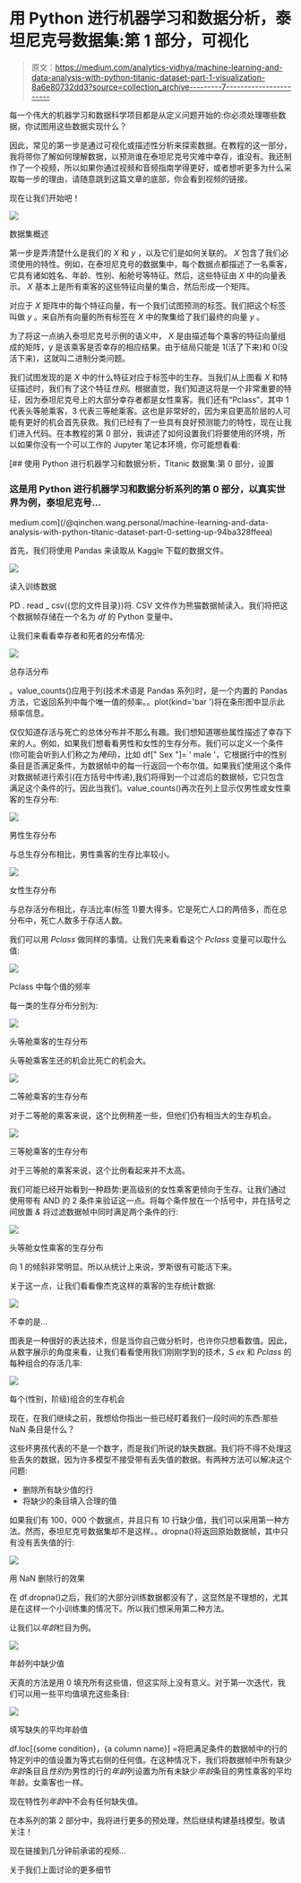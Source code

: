 # 用 Python 进行机器学习和数据分析，泰坦尼克号数据集:第 1 部分，可视化

> 原文：<https://medium.com/analytics-vidhya/machine-learning-and-data-analysis-with-python-titanic-dataset-part-1-visualization-8a6e80732dd3?source=collection_archive---------7----------------------->

每一个伟大的机器学习和数据科学项目都是从定义问题开始的:你必须处理哪些数据，你试图用这些数据实现什么？

因此，常见的第一步是通过可视化或描述性分析来探索数据。在教程的这一部分，我将带你了解如何理解数据，以预测谁在泰坦尼克号灾难中幸存，谁没有。我还制作了一个视频，所以如果你通过视频和音频指南学得更好，或者想听更多为什么采取每一步的理由，请随意跳到这篇文章的底部，你会看到视频的链接。

现在让我们开始吧！

![](img/e1c309c81141294af361e3b73888544d.png)

数据集概述

第一步是弄清楚什么是我们的 *X* 和 *y* ，以及它们是如何关联的。 *X* 包含了我们必须使用的特性。例如，在泰坦尼克号的数据集中，每个数据点都描述了一名乘客，它具有诸如姓名、年龄、性别、船舱号等特征。然后，这些特征由 *X* 中的向量表示。 *X* 基本上是所有乘客的这些特征向量的集合，然后形成一个矩阵。

对应于 *X* 矩阵中的每个特征向量，有一个我们试图预测的标签。我们把这个标签叫做 *y* 。来自所有向量的所有标签在 *X* 中的聚集给了我们最终的向量 *y* 。

为了将这一点纳入泰坦尼克号示例的语义中， *X* 是由描述每个乘客的特征向量组成的矩阵，y 是该乘客是否幸存的相应结果。由于结局只能是 1(活了下来)和 0(没活下来)，这就叫二进制分类问题。

我们试图发现的是 *X* 中的什么特征对应于标签中的生存。当我们从上图看 *X* 和特征描述时，我们有了这个特征*性别*。根据直觉，我们知道这将是一个非常重要的特征，因为泰坦尼克号上的大部分幸存者都是女性乘客。我们还有“Pclass”，其中 1 代表头等舱乘客，3 代表三等舱乘客。这也是非常好的，因为来自更高阶层的人可能有更好的机会首先获救。我们已经有了一些具有良好预测能力的特性，现在让我们进入代码。在本教程的第 0 部分，我讲述了如何设置我们将要使用的环境，所以如果你没有一个可以工作的 Jupyter 笔记本环境，你可能想看看:

 [## 使用 Python 进行机器学习和数据分析，Titanic 数据集:第 0 部分，设置

### 这是用 Python 进行机器学习和数据分析系列的第 0 部分，以真实世界为例，泰坦尼克号…

medium.com](/@qinchen.wang.personal/machine-learning-and-data-analysis-with-python-titanic-dataset-part-0-setting-up-94ba328ffeea) 

首先，我们将使用 Pandas 来读取从 Kaggle 下载的数据文件。

![](img/cc4c5dd7eb5503cd43ba0eb59903f9e5.png)

读入训练数据

PD . read _ csv({您的文件目录})将. CSV 文件作为熊猫数据帧读入。我们将把这个数据帧存储在一个名为 *df* 的 Python 变量中。

让我们来看看幸存者和死者的分布情况:

![](img/76e4ceb2f75347c09a85b2cee4ee4696.png)

总存活分布

。value_counts()应用于列(技术术语是 Pandas 系列)时，是一个内置的 Pandas 方法，它返回系列中每个唯一值的频率。。plot(kind='bar ')将在条形图中显示此频率信息。

仅仅知道存活与死亡的总体分布并不那么有趣。我们想知道哪些属性描述了幸存下来的人。例如，如果我们想看看男性和女性的生存分布。我们可以定义一个条件(你可能会听到人们称之为*掩码*)，比如 df[" Sex "]= ' male '，它根据行中的性别条目是否满足条件，为数据帧中的每一行返回一个布尔值。如果我们使用这个条件对数据帧进行索引(在方括号中传递),我们将得到一个过滤后的数据帧，它只包含满足这个条件的行。因此当我们。value_counts()再次在列上显示仅男性或女性乘客的生存分布:

![](img/15d85f13c0f58ef3a5c30a5b4df73ee7.png)

男性生存分布

与总生存分布相比，男性乘客的生存比率较小。

![](img/56c2ddccab9f1c4289afed1245ab3217.png)

女性生存分布

与总存活分布相比，存活比率(标签 1)要大得多。它是死亡人口的两倍多，而在总分布中，死亡人数多于存活人数。

我们可以用 *Pclass* 做同样的事情。让我们先来看看这个 *Pclass* 变量可以取什么值:

![](img/ac2469353dc3ee84b0925ccc374cbe38.png)

Pclass 中每个值的频率

每一类的生存分布分别为:

![](img/55146ce00257d14eff0b4dffe535bf35.png)

头等舱乘客的生存分布

头等舱乘客生还的机会比死亡的机会大。

![](img/c8b69176a4b045aa7c10f02409204f64.png)

二等舱乘客的生存分布

对于二等舱的乘客来说，这个比例稍差一些，但他们仍有相当大的生存机会。

![](img/e26c4ffb469afa67d7abd9ba125be332.png)

三等舱乘客的生存分布

对于三等舱的乘客来说，这个比例看起来并不太高。

我们可能已经开始看到一种趋势:更高级别的女性乘客更倾向于生存。让我们通过使用带有 AND 的 2 条件来验证这一点。将每个条件放在一个括号中，并在括号之间放置 *&* 将过滤数据帧中同时满足两个条件的行:

![](img/258b7a7689ed58da65f8a3a5639fb1ed.png)

头等舱女性乘客的生存分布

向 1 的倾斜非常明显。所以从统计上来说，罗斯很有可能活下来。

关于这一点，让我们看看像杰克这样的乘客的生存统计数据:

![](img/7e453258e7b03c7d785826de9cce54f7.png)

不幸的是…

图表是一种很好的表达技术，但是当你自己做分析时，也许你只想看数值。因此，从数字展示的角度来看，让我们看看使用我们刚刚学到的技术，S *ex* 和 *Pclass* 的每种组合的存活几率:

![](img/4861458b5b4463792b14efb8646ac2b2.png)

每个(性别，阶级)组合的生存机会

现在，在我们继续之前，我想给你指出一些已经盯着我们一段时间的东西:那些 NaN 条目是什么？

这些坏男孩代表的不是一个数字，而是我们所说的缺失数据。我们将不得不处理这些丢失的数据，因为许多模型不接受带有丢失值的数据。有两种方法可以解决这个问题:

*   删除所有缺少值的行
*   将缺少的条目填入合理的值

如果我们有 100，000 个数据点，并且只有 10 行缺少值，我们可以采用第一种方法。然而，泰坦尼克号数据集却不是这样。。dropna()将返回原始数据帧，其中只有没有丢失值的行:

![](img/d9e27d39df82217b5c126fc1be2bf7c5.png)

用 NaN 删除行的效果

在 df.dropna()之后，我们的大部分训练数据都没有了，这显然是不理想的，尤其是在这样一个小训练集的情况下。所以我们想采用第二种方法。

让我们以*年龄*栏目为例。

![](img/ecd03c2ceef9ff18d5b1aca9099783e7.png)

年龄列中缺少值

天真的方法是用 0 填充所有这些值，但这实际上没有意义。对于第一次迭代，我们可以用一些平均值填充这些条目:

![](img/76321868408a9bb550b344f2a4978da2.png)

填写缺失的平均年龄值

df.loc[{some condition}，{a column name}] =将把满足条件的数据帧中的行的特定列中的值设置为等式右侧的任何值。在这种情况下，我们将数据帧中所有缺少*年龄*条目且*性别*为男性的行的*年龄*列设置为所有未缺少*年龄*条目的男性乘客的平均年龄。女乘客也一样。

现在特性列*年龄*中不会有任何缺失值。

在本系列的第 2 部分中，我将进行更多的预处理，然后继续构建基线模型。敬请关注！

现在链接到几分钟前承诺的视频…

关于我们上面讨论的更多细节